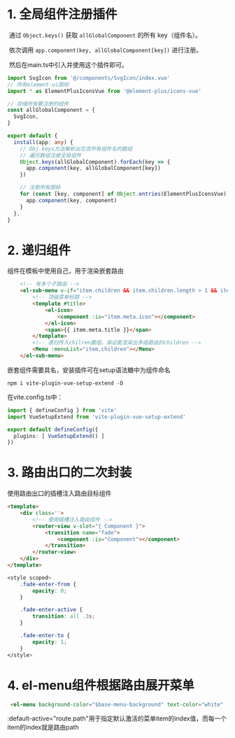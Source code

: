 # 1. 全局组件注册插件

​	通过 `Object.keys()` 获取 `allGlobalComponent` 的所有 key（组件名）。

​	依次调用 `app.component(key, allGlobalComponent[key])` 进行注册。

​	然后在main.ts中引入并使用这个插件即可。

```ts
import SvgIcon from '@/components/SvgIcon/index.vue'
// 所有element-ui图标
import * as ElementPlusIconsVue from '@element-plus/icons-vue'

// 存储所有要注册的组件
const allGlobalComponent = {
  SvgIcon,
}

export default {
  install(app: any) {
    // Obj.keys方法解析出包含所有组件名的数组
    // 遍历数组注册全局组件
    Object.keys(allGlobalComponent).forEach(key => {
      app.component(key, allGlobalComponent[key])
    })

    // 注册所有图标
    for (const [key, component] of Object.entries(ElementPlusIconsVue)) {
      app.component(key, component)
    }
  },
}

```



# 2. 递归组件

组件在模板中使用自己，用于渲染嵌套路由

```html
    <!-- 有多个子路由 -->
    <el-sub-menu v-if="item.children && item.children.length > 1 && item.meta.isShow" :index="item.path">
        <!-- 顶级菜单标题 -->
        <template #title>
            <el-icon>
                <component :is="item.meta.icon"></component>
            </el-icon>
            <span>{{ item.meta.title }}</span>
        </template>
        <!-- 递归传入chilren数组，保证能渲染出多级路由的children -->
        <Menu :menuList="item.children"></Menu>
    </el-sub-menu>
```

嵌套组件需要具名，安装插件可在setup语法糖中为组件命名

`npm i vite-plugin-vue-setup-extend -D`

在vite.config.ts中：

```ts
import { defineConfig } from 'vite'
import VueSetupExtend from 'vite-plugin-vue-setup-extend'

export default defineConfig({
  plugins: [ VueSetupExtend() ]
})
```



# 3. 路由出口的二次封装

使用路由出口的插槽注入路由目标组件

```html
<template>
    <div class=''>
        <!-- 使用插槽注入路由组件 -->
        <router-view v-slot="{ Component }">
            <transition name="fade">
                <component :is="Component"></component>
            </transition>
        </router-view>
    </div>
</template>
```

```css
<style scoped>
    .fade-enter-from {
        opacity: 0;
    }

    .fade-enter-active {
        transition: all .3s;
    }

    .fade-enter-to {
        opacity: 1;
    }
</style>
```



# 4. el-menu组件根据路由展开菜单

```html
 <el-menu background-color="$base-menu-background" text-color="white" :default-active="route.path">
```

:default-active="route.path"用于指定默认激活的菜单item的index值，而每一个item的index就是路由path
